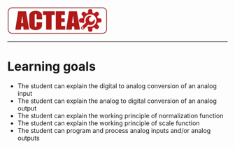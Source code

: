
![ACTEA](../Logo_ACTEA_2.jpg)
_____________________________________
# Learning goals
* The student can explain the digital to analog conversion of an analog input
* The student can explain the analog to digital conversion of an analog output
* The student can explain the working principle of normalization function
* The student can explain the working principle of scale function
* The student can program and process analog inputs and/or analog outputs
